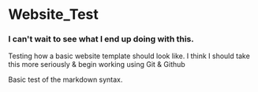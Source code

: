 # Website_Test

### I can't wait to see what I end up doing with this. 
<p>Testing how a basic website template should look like. I think I should take this more seriously & begin working using Git & Github </p>

<p>Basic test of the markdown syntax. </p>

